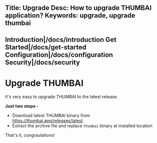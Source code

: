 Title: Upgrade
Desc: How to upgrade THUMBAI application?
Keywords: upgrade, upgrade thumbai
---
Introduction|/docs/introduction
Get Started|/docs/get-started
Configuration|/docs/configuration
Security|/docs/security
---
# Upgrade THUMBAI

It's very easy to upgrade THUMBAI to the latest release. 

**Just two steps -**

* Download latest THUMBAI binary from <a href="https://thumbai.app/releases/latest" target="_blank">https://thumbai.app/releases/latest</a>.
* Extract the archive file and replace `thumbai` binary at installed location

That's it, congraulations!